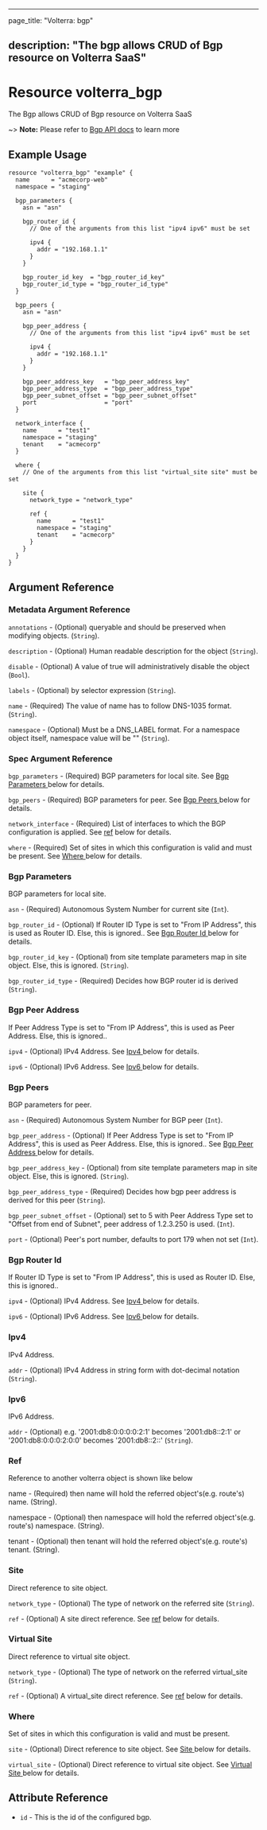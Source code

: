 ---

page_title: "Volterra: bgp"

description: "The bgp allows CRUD of Bgp resource on Volterra SaaS"
-------------------------------------------------------------------

Resource volterra_bgp
=====================

The Bgp allows CRUD of Bgp resource on Volterra SaaS

~> **Note:** Please refer to [Bgp API docs](https://volterra.io/docs/api/bgp) to learn more

Example Usage
-------------

```hcl
resource "volterra_bgp" "example" {
  name      = "acmecorp-web"
  namespace = "staging"

  bgp_parameters {
    asn = "asn"

    bgp_router_id {
      // One of the arguments from this list "ipv4 ipv6" must be set

      ipv4 {
        addr = "192.168.1.1"
      }
    }

    bgp_router_id_key  = "bgp_router_id_key"
    bgp_router_id_type = "bgp_router_id_type"
  }

  bgp_peers {
    asn = "asn"

    bgp_peer_address {
      // One of the arguments from this list "ipv4 ipv6" must be set

      ipv4 {
        addr = "192.168.1.1"
      }
    }

    bgp_peer_address_key   = "bgp_peer_address_key"
    bgp_peer_address_type  = "bgp_peer_address_type"
    bgp_peer_subnet_offset = "bgp_peer_subnet_offset"
    port                   = "port"
  }

  network_interface {
    name      = "test1"
    namespace = "staging"
    tenant    = "acmecorp"
  }

  where {
    // One of the arguments from this list "virtual_site site" must be set

    site {
      network_type = "network_type"

      ref {
        name      = "test1"
        namespace = "staging"
        tenant    = "acmecorp"
      }
    }
  }
}

```

Argument Reference
------------------

### Metadata Argument Reference

`annotations` - (Optional) queryable and should be preserved when modifying objects. (`String`).

`description` - (Optional) Human readable description for the object (`String`).

`disable` - (Optional) A value of true will administratively disable the object (`Bool`).

`labels` - (Optional) by selector expression (`String`).

`name` - (Required) The value of name has to follow DNS-1035 format. (`String`).

`namespace` - (Optional) Must be a DNS_LABEL format. For a namespace object itself, namespace value will be "" (`String`).

### Spec Argument Reference

`bgp_parameters` - (Required) BGP parameters for local site. See [Bgp Parameters ](#bgp-parameters) below for details.

`bgp_peers` - (Required) BGP parameters for peer. See [Bgp Peers ](#bgp-peers) below for details.

`network_interface` - (Required) List of interfaces to which the BGP configuration is applied. See [ref](#ref) below for details.

`where` - (Required) Set of sites in which this configuration is valid and must be present. See [Where ](#where) below for details.

### Bgp Parameters

BGP parameters for local site.

`asn` - (Required) Autonomous System Number for current site (`Int`).

`bgp_router_id` - (Optional) If Router ID Type is set to "From IP Address", this is used as Router ID. Else, this is ignored.. See [Bgp Router Id ](#bgp-router-id) below for details.

`bgp_router_id_key` - (Optional) from site template parameters map in site object. Else, this is ignored. (`String`).

`bgp_router_id_type` - (Required) Decides how BGP router id is derived (`String`).

### Bgp Peer Address

If Peer Address Type is set to "From IP Address", this is used as Peer Address. Else, this is ignored..

`ipv4` - (Optional) IPv4 Address. See [Ipv4 ](#ipv4) below for details.

`ipv6` - (Optional) IPv6 Address. See [Ipv6 ](#ipv6) below for details.

### Bgp Peers

BGP parameters for peer.

`asn` - (Required) Autonomous System Number for BGP peer (`Int`).

`bgp_peer_address` - (Optional) If Peer Address Type is set to "From IP Address", this is used as Peer Address. Else, this is ignored.. See [Bgp Peer Address ](#bgp-peer-address) below for details.

`bgp_peer_address_key` - (Optional) from site template parameters map in site object. Else, this is ignored. (`String`).

`bgp_peer_address_type` - (Required) Decides how bgp peer address is derived for this peer (`String`).

`bgp_peer_subnet_offset` - (Optional) set to 5 with Peer Address Type set to "Offset from end of Subnet", peer address of 1.2.3.250 is used. (`Int`).

`port` - (Optional) Peer's port number, defaults to port 179 when not set (`Int`).

### Bgp Router Id

If Router ID Type is set to "From IP Address", this is used as Router ID. Else, this is ignored..

`ipv4` - (Optional) IPv4 Address. See [Ipv4 ](#ipv4) below for details.

`ipv6` - (Optional) IPv6 Address. See [Ipv6 ](#ipv6) below for details.

### Ipv4

IPv4 Address.

`addr` - (Optional) IPv4 Address in string form with dot-decimal notation (`String`).

### Ipv6

IPv6 Address.

`addr` - (Optional) e.g. '2001:db8:0:0:0:0:2:1' becomes '2001:db8::2:1' or '2001:db8:0:0:0:2:0:0' becomes '2001:db8::2::' (`String`).

### Ref

Reference to another volterra object is shown like below

name - (Required) then name will hold the referred object's(e.g. route's) name. (String).

namespace - (Optional) then namespace will hold the referred object's(e.g. route's) namespace. (String).

tenant - (Optional) then tenant will hold the referred object's(e.g. route's) tenant. (String).

### Site

Direct reference to site object.

`network_type` - (Optional) The type of network on the referred site (`String`).

`ref` - (Optional) A site direct reference. See [ref](#ref) below for details.

### Virtual Site

Direct reference to virtual site object.

`network_type` - (Optional) The type of network on the referred virtual_site (`String`).

`ref` - (Optional) A virtual_site direct reference. See [ref](#ref) below for details.

### Where

Set of sites in which this configuration is valid and must be present.

`site` - (Optional) Direct reference to site object. See [Site ](#site) below for details.

`virtual_site` - (Optional) Direct reference to virtual site object. See [Virtual Site ](#virtual-site) below for details.

Attribute Reference
-------------------

-	`id` - This is the id of the configured bgp.
